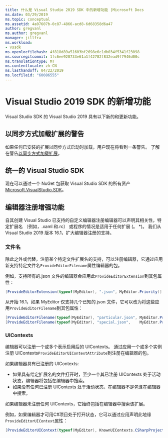 ```yaml
---
title: 什么是 Visual Studio 2019 SDK 中的新增功能 |Microsoft Docs
ms.date: 03/29/2019
ms.topic: conceptual
ms.assetid: 4a07607b-0c87-4866-acd8-6d68358d6a47
author: gregvanl
ms.author: gregvanl
manager: jillfra
ms.workload:
- vssdk
ms.openlocfilehash: 4f818d89a51603bf2698e6c1db034f5341f23098
ms.sourcegitcommit: 1fc6ee928733e61a1f42782f832ead9f7946d00c
ms.translationtype: MT
ms.contentlocale: zh-CN
ms.lasthandoff: 04/22/2019
ms.locfileid: "60086555"
---
```

# <a name="whats-new-in-the-visual-studio-2019-sdk"></a>Visual Studio 2019 SDK 的新增功能

Visual Studio SDK 的 Visual Studio 2019 具有以下新的和更新功能。

## <a name="synchronously-autoloaded-extensions-warning"></a>以同步方式加载扩展的警告

如果任何已安装的扩展以同步方式启动时加载，用户现在将看到一条警告。 了解在警告[以同步方式加载扩展](synchronously-autoloaded-extensions.md)。

## <a name="single-unified-visual-studio-sdk"></a>统一的 Visual Studio SDK

现在可以通过一个 NuGet 包获取 Visual Studio SDK 的所有资产[Microsoft.VisualStudio.SDK](https://www.nuget.org/packages/microsoft.visualstudio.sdk)。

## <a name="editor-registration-enhancements"></a>编辑器注册增强功能

自其创建 Visual Studio 已支持的自定义编辑器注册编辑器可以声明其相关性，特定扩展名 （例如，.xaml 和.rc） 或程序的情况是适用于任何扩展 (。 *)。 我们从 Visual Studio 2019 版本 16.1，扩大编辑器注册的支持。

### <a name="filenames"></a>文件名

除此之外或代替，注册某个特定文件扩展名的支持，可以注册编辑器，它通过应用新支持特定文件名`ProvideEditorFilename`属性编辑器的包。

例如，支持所有的.json 文件的编辑器会应用此`ProvideEditorExtension`到其包属性：

```cs
[ProvideEditorExtension(typeof(MyEditor), ".json", MyEditor.Priority)]
```

从开始 16.1，如果 MyEditor 仅支持几个已知的.json 文件，它可以改为将这些应用`ProvideEditorFilename`到其包属性：

```cs
[ProvideEditorFilename(typeof(MyEditor), "particular.json", MyEditor.Priority)]
[ProvideEditorFilename(typeof(MyEditor), "special.json",    MyEditor.Priority)]
```

### <a name="uicontexts"></a>UIContexts

编辑器可以注册一个或多个表示启用后的 UIContexts。 通过应用一个或多个实例注册 UIContexts`ProvideEditorUIContextAttribute`到注册在编辑器的包。

如果编辑器具有已注册的 UIContexts:

- 如果具有给定扩展名的文件打开时，至少一个其已注册 UIContexts 处于活动状态，编辑器将包括在编辑器中搜索。
- 如果没有任何已注册 UIContexts 处于活动状态，在编辑器不是包含在编辑器中搜索。

如果编辑器未注册任何 UIContexts，它始终包括在编辑器中搜索该扩展。

例如，如果编辑器才可用C#项目处于打开状态，它可以通过应用声明此地缘`ProvideEditorUIContext`属性：

```cs
[ProvideEditorUIContext(typeof(MyEditor), KnownUIContexts.CSharpProjectContext)]
```